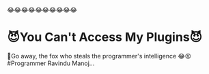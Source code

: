 😂😂😂😂😂😂😂😂😂😂

<h1>😈You Can't Access My Plugins😈 </h1>


😤Go away, the fox who steals the programmer's intelligence 😂😡
#Programmer Ravindu Manoj...
